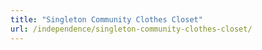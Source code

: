 ```yaml
---
title: "Singleton Community Clothes Closet"
url: /independence/singleton-community-clothes-closet/
---
```


